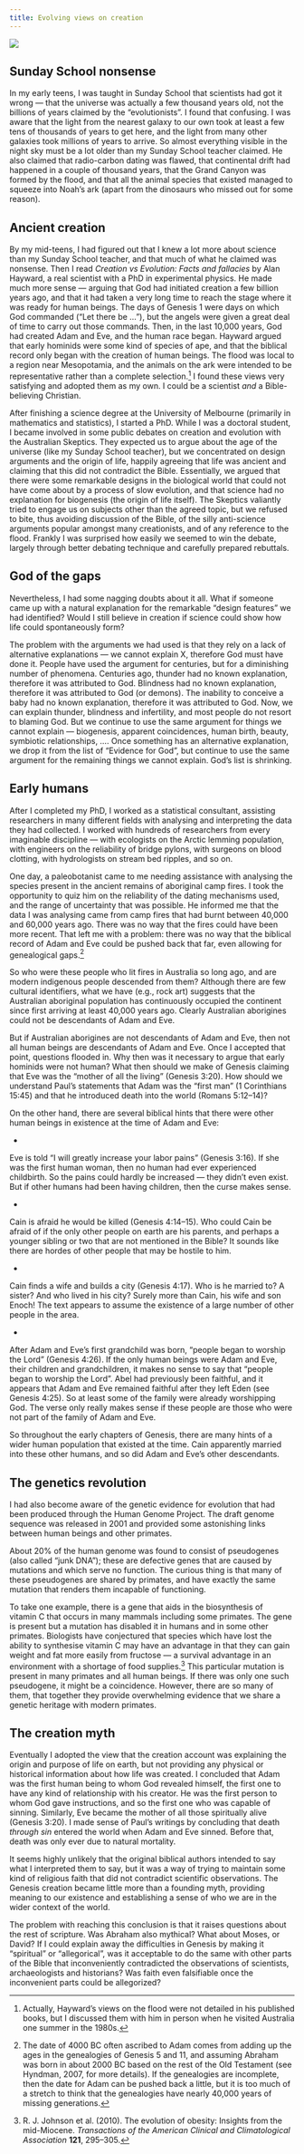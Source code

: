 ```yaml
---
title: Evolving views on creation
---
```


![](everlastings.resized.jpg)

## Sunday School nonsense


In my early teens, I was taught in Sunday School that scientists had got it wrong — that the universe was actually a few thousand years old, not the billions of years claimed by the “evolutionists”. I found that confusing. I was aware that the light from the nearest galaxy to our own took at least a few tens of thousands of years to get here, and the light from many other galaxies took millions of years to arrive. So almost everything visible in the night sky must be a lot older than my Sunday School teacher claimed. He also claimed that radio-carbon dating was flawed, that continental drift had happened in a couple of thousand years, that the Grand Canyon was formed by the flood, and that all the animal species that existed managed to squeeze into Noah’s ark (apart from the dinosaurs who missed out for some reason).


## Ancient creation


By my mid-teens, I had figured out that I knew a lot more about science than my Sunday School teacher, and that much of what he claimed was nonsense. Then I read _Creation vs Evolution: Facts and fallacies_ by Alan Hayward, a real scientist with a PhD in experimental physics. He made much more sense — arguing that God had initiated creation a few billion years ago, and that it had taken a very long time to reach the stage where it was ready for human beings. The days of Genesis 1 were days on which God commanded (“Let there be …”), but the angels were given a great deal of time to carry out those commands. Then, in the last 10,000 years, God had created Adam and Eve, and the human race began. Hayward argued that early hominids were some kind of species of ape, and that the biblical record only began with the creation of human beings. The flood was local to a region near Mesopotamia, and the animals on the ark were intended to be representative rather than a complete selection.[^1] I found these views very satisfying and adopted them as my own. I could be a scientist _and_ a Bible-believing Christian.

After finishing a science degree at the University of Melbourne (primarily in mathematics and statistics), I started a PhD. While I was a doctoral student, I became involved in some public debates on creation and evolution with the Australian Skeptics. They expected us to argue about the age of the universe (like my Sunday School teacher), but we concentrated on design arguments and the origin of life, happily agreeing that life was ancient and claiming that this did not contradict the Bible. Essentially, we argued that there were some remarkable designs in the biological world that could not have come about by a process of slow evolution, and that science had no explanation for biogenesis (the origin of life itself). The Skeptics valiantly tried to engage us on subjects other than the agreed topic, but we refused to bite, thus avoiding discussion of the Bible, of the silly anti-science arguments popular amongst many creationists, and of any reference to the flood. Frankly I was surprised how easily we seemed to win the debate, largely through better debating technique and carefully prepared rebuttals.


## God of the gaps


Nevertheless, I had some nagging doubts about it all. What if someone came up with a natural explanation for the remarkable “design features” we had identified? Would I still believe in creation if science could show how life could spontaneously form?

The problem with the arguments we had used is that they rely on a lack of alternative explanations — we cannot explain X, therefore God must have done it. People have used the argument for centuries, but for a diminishing number of phenomena. Centuries ago, thunder had no known explanation, therefore it was attributed to God. Blindness had no known explanation, therefore it was attributed to God (or demons). The inability to conceive a baby had no known explanation, therefore it was attributed to God. Now, we can explain thunder, blindness and infertility, and most people do not resort to blaming God. But we continue to use the same argument for things we cannot explain — biogenesis, apparent coincidences, human birth, beauty, symbiotic relationships, …. Once something has an alternative explanation, we drop it from the list of “Evidence for God”, but continue to use the same argument for the remaining things we cannot explain. God’s list is shrinking.


## Early humans


After I completed my PhD, I worked as a statistical consultant, assisting researchers in many different fields with analysing and interpreting the data they had collected. I worked with hundreds of researchers from every imaginable discipline — with ecologists on the Arctic lemming population, with engineers on the reliability of bridge pylons, with surgeons on blood clotting, with hydrologists on stream bed ripples, and so on.

One day, a paleobotanist came to me needing assistance with analysing the species present in the ancient remains of aboriginal camp fires. I took the opportunity to quiz him on the reliability of the dating mechanisms used, and the range of uncertainty that was possible. He informed me that the data I was analysing came from camp fires that had burnt between 40,000 and 60,000 years ago. There was no way that the fires could have been more recent. That left me with a problem: there was no way that the biblical record of Adam and Eve could be pushed back that far, even allowing for genealogical gaps.[^2]

So who were these people who lit fires in Australia so long ago, and are modern indigenous people descended from them? Although there are few cultural identifiers, what we have (e.g., rock art) suggests that the Australian aboriginal population has continuously occupied the continent since first arriving at least 40,000 years ago. Clearly Australian aborigines could not be descendants of Adam and Eve.

But if Australian aborigines are not descendants of Adam and Eve, then not all human beings are descendants of Adam and Eve. Once I accepted that point, questions flooded in. Why then was it necessary to argue that early hominids were not human? What then should we make of Genesis claiming that Eve was the “mother of all the living” (Genesis 3:20). How should we understand Paul’s statements that Adam was the “first man” (1 Corinthians 15:45) and that he introduced death into the world (Romans 5:12–14)?

On the other hand, there are several biblical hints that there were other human beings in existence at the time of Adam and Eve:




  *
Eve is told “I will greatly increase your labor pains” (Genesis 3:16). If she was the first human woman, then no human had ever experienced childbirth. So the pains could hardly be increased — they didn’t even exist. But if other humans had been having children, then the curse makes sense.

  *
Cain is afraid he would be killed (Genesis 4:14–15). Who could Cain be afraid of if the only other people on earth are his parents, and perhaps a younger sibling or two that are not mentioned in the Bible? It sounds like there are hordes of other people that may be hostile to him.

  *
Cain finds a wife and builds a city (Genesis 4:17). Who is he married to? A sister? And who lived in his city? Surely more than Cain, his wife and son Enoch! The text appears to assume the existence of a large number of other people in the area.

  *
After Adam and Eve’s first grandchild was born, “people began to worship the Lord” (Genesis 4:26). If the only human beings were Adam and Eve, their children and grandchildren, it makes no sense to say that “people began to worship the Lord”. Abel had previously been faithful, and it appears that Adam and Eve remained faithful after they left Eden (see Genesis 4:25). So at least some of the family were already worshipping God. The verse only really makes sense if these people are those who were not part of the family of Adam and Eve.

So throughout the early chapters of Genesis, there are many hints of a wider human population that existed at the time. Cain apparently married into these other humans, and so did Adam and Eve’s other descendants.


## The genetics revolution


I had also become aware of the genetic evidence for evolution that had been produced through the Human Genome Project. The draft genome sequence was released in 2001 and provided some astonishing links between human beings and other primates.

About 20% of the human genome was found to consist of pseudogenes (also called “junk DNA”); these are defective genes that are caused by mutations and which serve no function. The curious thing is that many of these pseudogenes are shared by primates, and have exactly the same mutation that renders them incapable of functioning.

To take one example, there is a gene that aids in the biosynthesis of vitamin C that occurs in many mammals including some primates. The gene is present but a mutation has disabled it in humans and in some other primates. Biologists have conjectured that species which have lost the ability to synthesise vitamin C may have an advantage in that they can gain weight and fat more easily from fructose — a survival advantage in an environment with a shortage of food supplies.[^3] This particular mutation is present in many primates and all human beings. If there was only one such pseudogene, it might be a coincidence. However, there are so many of them, that together they provide overwhelming evidence that we share a genetic heritage with modern primates.


## The creation myth


Eventually I adopted the view that the creation account was explaining the origin and purpose of life on earth, but not providing any physical or historical information about how life was created. I concluded that Adam was the first human being to whom God revealed himself, the first one to have any kind of relationship with his creator. He was the first person to whom God gave instructions, and so the first one who was capable of sinning. Similarly, Eve became the mother of all those spiritually alive (Genesis 3:20). I made sense of Paul’s writings by concluding that death _through sin_ entered the world when Adam and Eve sinned. Before that, death was only ever due to natural mortality.

It seems highly unlikely that the original biblical authors intended to say what I interpreted them to say, but it was a way of trying to maintain some kind of religious faith that did not contradict scientific observations. The Genesis creation became little more than a founding myth, providing meaning to our existence and establishing a sense of who we are in the wider context of the world.

The problem with reaching this conclusion is that it raises questions about the rest of scripture. Was Abraham also mythical? What about Moses, or David? If I could explain away the difficulties in Genesis by making it “spiritual” or “allegorical”, was it acceptable to do the same with other parts of the Bible that inconveniently contradicted the observations of scientists, archaeologists and historians? Was faith even falsifiable once the inconvenient parts could be allegorized?



[^1]: Actually, Hayward’s views on the flood were not detailed in his published books, but I discussed them with him in person when he visited Australia one summer in the 1980s.

[^2]: The date of 4000 BC often ascribed to Adam comes from adding up the ages in the genealogies of Genesis 5 and 11, and assuming Abraham was born in about 2000 BC based on the rest of the Old Testament (see Hyndman, 2007, for more details). If the genealogies are incomplete, then the date for Adam can be pushed back a little, but it is too much of a stretch to think that the genealogies have nearly 40,000 years of missing generations.

[^3]: R. J. Johnson et al. (2010). The evolution of obesity: Insights from the mid-Miocene. _Transactions of the American Clinical and Climatological Association_ **121**, 295–305.
